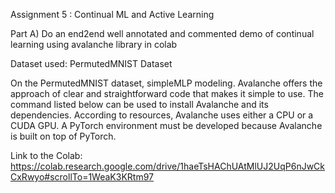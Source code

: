 
Assignment 5 : Continual ML and Active Learning

Part A) Do an end2end well annotated and commented demo of continual learning using avalanche library in colab

Dataset used: PermutedMNIST Dataset

On the PermutedMNIST dataset, simpleMLP modeling. Avalanche offers the approach of clear and straightforward code that makes it simple to use. The command listed below can be used to install Avalanche and its dependencies. According to resources, Avalanche uses either a CPU or a CUDA GPU. A PyTorch environment must be developed because Avalanche is built on top of PyTorch.

Link to the Colab: https://colab.research.google.com/drive/1haeTsHAChUAtMlUJ2UqP6nJwCkCxRwyo#scrollTo=1WeaK3KRtm97
